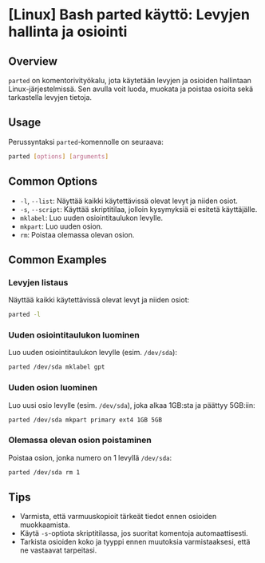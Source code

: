 # [Linux] Bash parted käyttö: Levyjen hallinta ja osiointi

## Overview
`parted` on komentorivityökalu, jota käytetään levyjen ja osioiden hallintaan Linux-järjestelmissä. Sen avulla voit luoda, muokata ja poistaa osioita sekä tarkastella levyjen tietoja.

## Usage
Perussyntaksi `parted`-komennolle on seuraava:

```bash
parted [options] [arguments]
```

## Common Options
- `-l`, `--list`: Näyttää kaikki käytettävissä olevat levyt ja niiden osiot.
- `-s`, `--script`: Käyttää skriptitilaa, jolloin kysymyksiä ei esitetä käyttäjälle.
- `mklabel`: Luo uuden osiointitaulukon levylle.
- `mkpart`: Luo uuden osion.
- `rm`: Poistaa olemassa olevan osion.

## Common Examples
### Levyjen listaus
Näyttää kaikki käytettävissä olevat levyt ja niiden osiot:
```bash
parted -l
```

### Uuden osiointitaulukon luominen
Luo uuden osiointitaulukon levylle (esim. `/dev/sda`):
```bash
parted /dev/sda mklabel gpt
```

### Uuden osion luominen
Luo uusi osio levylle (esim. `/dev/sda`), joka alkaa 1GB:sta ja päättyy 5GB:iin:
```bash
parted /dev/sda mkpart primary ext4 1GB 5GB
```

### Olemassa olevan osion poistaminen
Poistaa osion, jonka numero on 1 levyllä `/dev/sda`:
```bash
parted /dev/sda rm 1
```

## Tips
- Varmista, että varmuuskopioit tärkeät tiedot ennen osioiden muokkaamista.
- Käytä `-s`-optiota skriptitilassa, jos suoritat komentoja automaattisesti.
- Tarkista osioiden koko ja tyyppi ennen muutoksia varmistaaksesi, että ne vastaavat tarpeitasi.